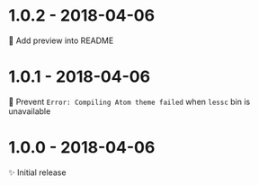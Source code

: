 # 1.0.2 - 2018-04-06

🤩 Add preview into README

# 1.0.1 - 2018-04-06

🐛 Prevent `Error: Compiling Atom theme failed` when `lessc` bin is unavailable

# 1.0.0 - 2018-04-06

✨ Initial release

